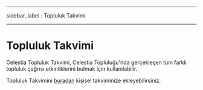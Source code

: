 - - -
sidebar_label : Topluluk Takvimi
- - -

# Topluluk Takvimi

Celestia Topluluk Takvimi, Celestia Topluluğu'nda gerçekleşen tüm farklı topluluk çağrısı etkinliklerini bulmak için kullanılabilir.

Topluluk Takvimini [buradan](https://calendar.google.com/calendar/u/0?cid=Y19za2JzbjIzNWszYmlzdHNoZ3RvNmw5ODYyNEBncm91cC5jYWxlbmRhci5nb29nbGUuY29t) kişisel takviminize ekleyebilirsiniz.
